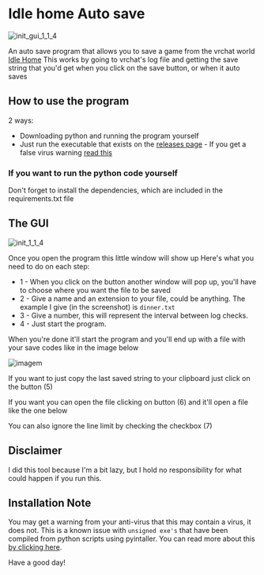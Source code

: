 # Idle home Auto save

![init_gui_1_1_4](https://github.com/fuzzyCute/Idle_home_Auto_save/assets/22378193/57ba078e-2074-4ca5-b8ab-9af4943f510e)

An auto save program that allows you to save a game from the vrchat world [Idle Home](https://vrchat.com/home/world/wrld_c16e4dee-d149-4116-adbc-16bc30b664b0)
This works by going to vrchat's log file and getting the save string that you'd get when you click on the save button, or when it auto saves

## How to use the program
2 ways:
* Downloading python and running the program yourself
* Just run the executable that exists on the [releases page](https://github.com/fuzzyCute/Idle_home_Auto_save/releases/tag/version_1_1_4) - If you get a false virus warning [read this](#installation-note)

### If you want to run the python code yourself
Don't forget to install the dependencies, which are included in the requirements.txt file

## The GUI

![init_1_1_4](https://github.com/fuzzyCute/Idle_home_Auto_save/assets/22378193/7f69e507-bc0a-4e41-a9c9-81e703cf56f2)

Once you open the program this little window will show up
Here's what you need to do on each step:
* 1 - When you click on the button another window will pop up, you'll have to choose where you want the file to be saved
* 2 - Give a name and an extension to your file, could be anything. The example I give (in the screenshot) is `dinner.txt`
* 3 - Give a number, this will represent the interval between log checks.
* 4 - Just start the program.

When you're done it'll start the program and you'll end up with a file with your save codes like in the image below

![imagem](https://github.com/fuzzyCute/Idle_home_Auto_save/assets/22378193/0c039f28-6101-4f3b-9252-32e105b7cd08)

If you want to just copy the last saved string to your clipboard just click on the button (5)

If you want you can open the file clicking on button (6) and it'll open a file like the one below

You can also ignore the line limit by checking the checkbox (7)

## Disclaimer
I did this tool because I'm a bit lazy, but I hold no responsibility for what could happen if you run this.

<a name="install-note"></a>
## Installation Note

You may get a warning from your anti-virus that this may contain a virus, it does not. This is a known issue with `unsigned exe's` that have been compiled from python scripts using pyintaller. You can read more about this [by clicking here](https://plainenglish.io/blog/pyinstaller-exe-false-positive-trojan-virus-resolved-b33842bd3184).

Have a good day!
